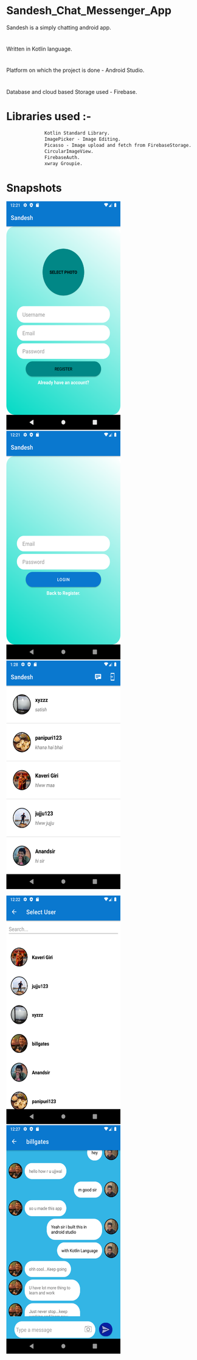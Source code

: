 # Sandesh_Chat_Messenger_App
Sandesh is a simply chatting android app. 
#
Written in Kotlin language.
#
Platform on which the project is done - Android Studio.
#
Database and cloud based Storage used - Firebase.
#
# Libraries used :- 
                  Kotlin Standard Library.
                  ImagePicker - Image Editing.
                  Picasso - Image upload and fetch from FirebaseStorage.
                  CircularImageView.
                  FirebaseAuth.
                  xwray Groupie.
# Snapshots
<img src="/Screenshot_1620975082.png" width="300" height="600">&nbsp;&nbsp;&nbsp;&nbsp;<img src="/Screenshot_1620975076.png" width="300" height="600">&nbsp;&nbsp;&nbsp;&nbsp;<img src="/Screenshot_1620979131.png" width="300" height="600">

<img src="/Screenshot_1620975163.png" width="300" height="600">&nbsp;&nbsp;&nbsp;&nbsp;<img src="/Screenshot_1620975462.png" width="300" height="600">              

                  
